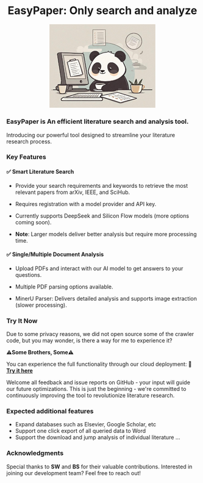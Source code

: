 <h1 align="center">EasyPaper: Only search and analyze</h1>
<p align="center">
    <img src="figure_file/jh.jpeg" width="55%" style="max-width: 300px;">
</p>

### EasyPaper is An efficient literature search and analysis tool.

Introducing our powerful tool designed to streamline your literature research process.

### Key Features

#### ✅ Smart Literature Search
- Provide your search requirements and keywords to retrieve the most relevant papers from arXiv, IEEE, and SciHub.
- Requires registration with a model provider and API key.

- Currently supports DeepSeek and Silicon Flow models (more options coming soon).

- **Note**: Larger models deliver better analysis but require more processing time.


#### ✅ Single/Multiple Document Analysis

- Upload PDFs and interact with our AI model to get answers to your questions.

- Multiple PDF parsing options available.

- MinerU Parser: Delivers detailed analysis and supports image extraction (slower processing).

### Try It Now

Due to some privacy reasons, we did not open source some of the crawler code, but you may wonder, is there a way for me to experience it?

**⚠️Some Brothers, Some⚠️**

You can experience the full functionality through our cloud deployment:
🔗 **[Try it here](http://47.122.37.248:65523/)**  

Welcome all feedback and issue reports on GitHub - your input will guide our future optimizations. This is just the beginning - we're committed to continuously improving the tool to revolutionize literature research.

### Expected additional features
- Expand databases such as Elsevier, Google Scholar, etc
- Support one click export of all queried data to Word
- Support the download and jump analysis of individual literature
...

### Acknowledgments
Special thanks to **SW** and **BS** for their valuable contributions. Interested in joining our development team? Feel free to reach out!
